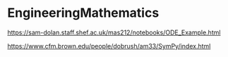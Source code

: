 # EngineeringMathematics


https://sam-dolan.staff.shef.ac.uk/mas212/notebooks/ODE_Example.html

https://www.cfm.brown.edu/people/dobrush/am33/SymPy/index.html
